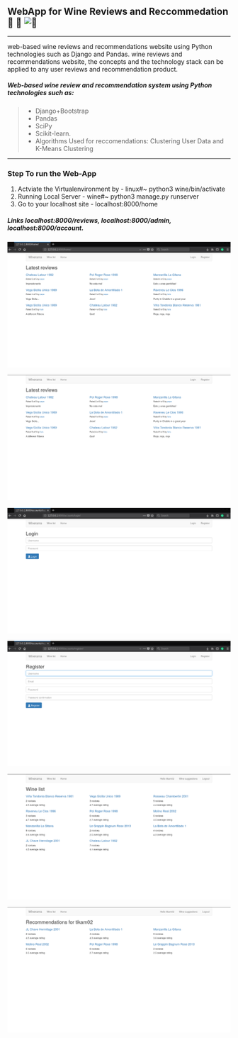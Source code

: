 ## WebApp for Wine Reviews and Reccommedation :wine_glass: :wine_glass: ![🍾](https://cdn.emojidex.com/emoji/seal/bottle_with_popping_cork.png "bottle with popping cork")
****
web-based wine reviews and recommendations website using Python technologies such as Django and Pandas. wine reviews and recommendations website, the concepts and the technology stack can be applied to any user reviews and recommendation product.

##### Web-based wine review and recommendation system using Python technologies such as:
>* Django+Bootstrap
>* Pandas
>* SciPy
>* Scikit-learn.
>* Algorithms Used for reccomendations: Clustering User Data and K-Means Clustering
****
### Step To run the Web-App
1. Actviate the Virtualenvironment by -   linux#~ python3 wine/bin/activate
2. Running Local Server -  wine#~ python3 manage.py runserver
3. Go to your localhost site - localhost:8000/home
##### Links localhost:8000/reviews, localhost:8000/admin, localhost:8000/account.

![Home](https://github.com/Tikam02/Wine-Shop/blob/master/home.png)

![alt text](https://github.com/Tikam02/Wine-Shop/blob/master/latestreviews.png "Latest Reviews")

![alt text](https://github.com/Tikam02/Wine-Shop/blob/master/login.png)

![alt text](https://github.com/Tikam02/Wine-Shop/blob/master/signup.png)

![alt tet](https://github.com/Tikam02/Wine-Shop/blob/master/wine-list.png)

![alt text](https://github.com/Tikam02/Wine-Shop/blob/master/reccomendation-for-user.png)
